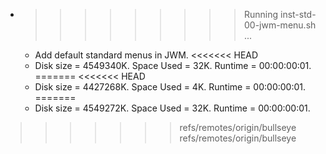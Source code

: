 * >>>>>>>>> Running inst-std-00-jwm-menu.sh ...
  * Add default standard menus in JWM.
<<<<<<< HEAD
  * Disk size = 4549340K. Space Used = 32K. Runtime = 00:00:00:01.
=======
<<<<<<< HEAD
  * Disk size = 4427268K. Space Used = 4K. Runtime = 00:00:00:01.
=======
  * Disk size = 4549272K. Space Used = 32K. Runtime = 00:00:00:01.
>>>>>>> refs/remotes/origin/bullseye
>>>>>>> refs/remotes/origin/bullseye
